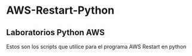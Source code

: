 # AWS-Restart-Python
## Laboratorios Python AWS
Estos son los scripts que utilice para el programa AWS Restart en python
